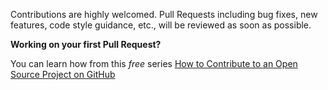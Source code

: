 Contributions are highly welcomed.
Pull Requests including bug fixes, new features, code style guidance, etc., will be reviewed as soon as possible.

**Working on your first Pull Request?** 

You can learn how from this *free* series [How to Contribute to an Open Source Project on GitHub](https://egghead.io/series/how-to-contribute-to-an-open-source-project-on-github)
